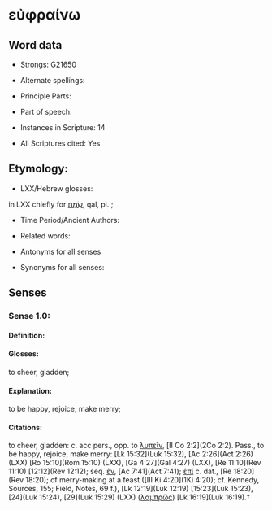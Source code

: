 # εὐφραίνω 

<!-- Status: S2=NeedsEdits -->
<!-- Lexica used for edits:   -->

## Word data

* Strongs: G21650

* Alternate spellings:



* Principle Parts: 


* Part of speech: 


* Instances in Scripture: 14

* All Scriptures cited: Yes

## Etymology: 


* LXX/Hebrew glosses: 

in LXX chiefly for [שָׂמַח](//en-uhl/H8055), qal, pi. ; 

* Time Period/Ancient Authors: 


* Related words: 

* Antonyms for all senses

* Synonyms for all senses: 


## Senses 


### Sense  1.0: 

#### Definition: 

#### Glosses: 

to cheer, gladden; 

#### Explanation: 

to be happy, rejoice, make merry; 

#### Citations: 

to cheer, gladden: c. acc pers., opp. to [λυπεῖν](), [II Co 2:2](2Co 2:2). Pass., to be happy, rejoice, make merry: [Lk 15:32](Luk 15:32), [Ac 2:26](Act 2:26) (LXX) [Ro 15:10](Rom 15:10) (LXX), [Ga 4:27](Gal 4:27) (LXX), [Re 11:10](Rev 11:10) [12:12](Rev 12:12); seq. [ἐν](), [Ac 7:41](Act 7:41); [ἐπί]() c. dat., [Re 18:20](Rev 18:20); of merry-making at a feast ([III Ki 4:20](1Ki 4:20); cf. Kennedy, Sources, 155; Field, Notes, 69 f.), [Lk 12:19](Luk 12:19) [15:23](Luk 15:23), [24](Luk 15:24), [29](Luk 15:29) (LXX) ([λαμπρῶς]()) [Lk 16:19](Luk 16:19).†
